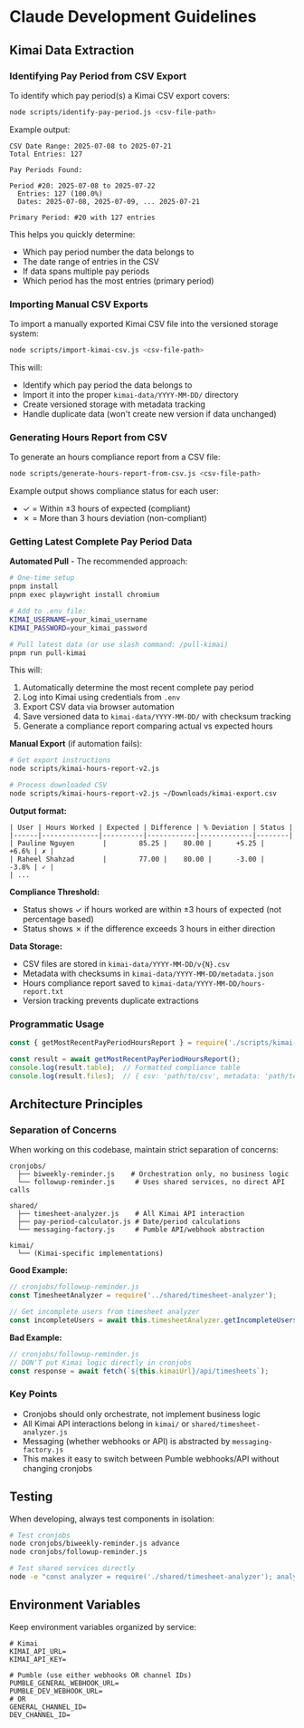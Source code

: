 # Claude Development Guidelines

## Kimai Data Extraction

### Identifying Pay Period from CSV Export

To identify which pay period(s) a Kimai CSV export covers:

```bash
node scripts/identify-pay-period.js <csv-file-path>
```

Example output:
```
CSV Date Range: 2025-07-08 to 2025-07-21
Total Entries: 127

Pay Periods Found:

Period #20: 2025-07-08 to 2025-07-22
  Entries: 127 (100.0%)
  Dates: 2025-07-08, 2025-07-09, ... 2025-07-21

Primary Period: #20 with 127 entries
```

This helps you quickly determine:
- Which pay period number the data belongs to
- The date range of entries in the CSV
- If data spans multiple pay periods
- Which period has the most entries (primary period)

### Importing Manual CSV Exports

To import a manually exported Kimai CSV file into the versioned storage system:

```bash
node scripts/import-kimai-csv.js <csv-file-path>
```

This will:
- Identify which pay period the data belongs to
- Import it into the proper `kimai-data/YYYY-MM-DD/` directory
- Create versioned storage with metadata tracking
- Handle duplicate data (won't create new version if data unchanged)

### Generating Hours Report from CSV

To generate an hours compliance report from a CSV file:

```bash
node scripts/generate-hours-report-from-csv.js <csv-file-path>
```

Example output shows compliance status for each user:
- ✓ = Within ±3 hours of expected (compliant)
- ✗ = More than 3 hours deviation (non-compliant)

### Getting Latest Complete Pay Period Data

**Automated Pull** - The recommended approach:

```bash
# One-time setup
pnpm install
pnpm exec playwright install chromium

# Add to .env file:
KIMAI_USERNAME=your_kimai_username
KIMAI_PASSWORD=your_kimai_password

# Pull latest data (or use slash command: /pull-kimai)
pnpm run pull-kimai
```

This will:
1. Automatically determine the most recent complete pay period
2. Log into Kimai using credentials from `.env`
3. Export CSV data via browser automation
4. Save versioned data to `kimai-data/YYYY-MM-DD/` with checksum tracking
5. Generate a compliance report comparing actual vs expected hours

**Manual Export** (if automation fails):

```bash
# Get export instructions
node scripts/kimai-hours-report-v2.js

# Process downloaded CSV
node scripts/kimai-hours-report-v2.js ~/Downloads/kimai-export.csv
```

**Output format:**
```
| User | Hours Worked | Expected | Difference | % Deviation | Status |
|------|--------------|----------|------------|-------------|--------|
| Pauline Nguyen       |        85.25 |    80.00 |      +5.25 |       +6.6% | ✗ |
| Raheel Shahzad       |        77.00 |    80.00 |      -3.00 |       -3.8% | ✓ |
| ...
```

**Compliance Threshold:**
- Status shows ✓ if hours worked are within ±3 hours of expected (not percentage based)
- Status shows ✗ if the difference exceeds 3 hours in either direction

**Data Storage:**
- CSV files are stored in `kimai-data/YYYY-MM-DD/v{N}.csv`
- Metadata with checksums in `kimai-data/YYYY-MM-DD/metadata.json`
- Hours compliance report saved to `kimai-data/YYYY-MM-DD/hours-report.txt`
- Version tracking prevents duplicate extractions

### Programmatic Usage

```javascript
const { getMostRecentPayPeriodHoursReport } = require('./scripts/kimai-hours-report');

const result = await getMostRecentPayPeriodHoursReport();
console.log(result.table);  // Formatted compliance table
console.log(result.files);  // { csv: 'path/to/csv', metadata: 'path/to/metadata.json', report: 'path/to/hours-report.txt' }
```

## Architecture Principles

### Separation of Concerns

When working on this codebase, maintain strict separation of concerns:

```
cronjobs/
  ├── biweekly-reminder.js    # Orchestration only, no business logic
  └── followup-reminder.js     # Uses shared services, no direct API calls

shared/
  ├── timesheet-analyzer.js    # All Kimai API interaction
  ├── pay-period-calculator.js # Date/period calculations
  └── messaging-factory.js     # Pumble API/webhook abstraction

kimai/
  └── (Kimai-specific implementations)
```

**Good Example:**
```javascript
// cronjobs/followup-reminder.js
const TimesheetAnalyzer = require('../shared/timesheet-analyzer');

// Get incomplete users from timesheet analyzer
const incompleteUsers = await this.timesheetAnalyzer.getIncompleteUsers(payPeriod);
```

**Bad Example:**
```javascript
// cronjobs/followup-reminder.js
// DON'T put Kimai logic directly in cronjobs
const response = await fetch(`${this.kimaiUrl}/api/timesheets`);
```

### Key Points
- Cronjobs should only orchestrate, not implement business logic
- All Kimai API interactions belong in `kimai/` or `shared/timesheet-analyzer.js`
- Messaging (whether webhooks or API) is abstracted by `messaging-factory.js`
- This makes it easy to switch between Pumble webhooks/API without changing cronjobs

## Testing

When developing, always test components in isolation:

```bash
# Test cronjobs
node cronjobs/biweekly-reminder.js advance
node cronjobs/followup-reminder.js

# Test shared services directly
node -e "const analyzer = require('./shared/timesheet-analyzer'); analyzer.test()"
```

## Environment Variables

Keep environment variables organized by service:

```env
# Kimai
KIMAI_API_URL=
KIMAI_API_KEY=

# Pumble (use either webhooks OR channel IDs)
PUMBLE_GENERAL_WEBHOOK_URL=
PUMBLE_DEV_WEBHOOK_URL=
# OR
GENERAL_CHANNEL_ID=
DEV_CHANNEL_ID=
```